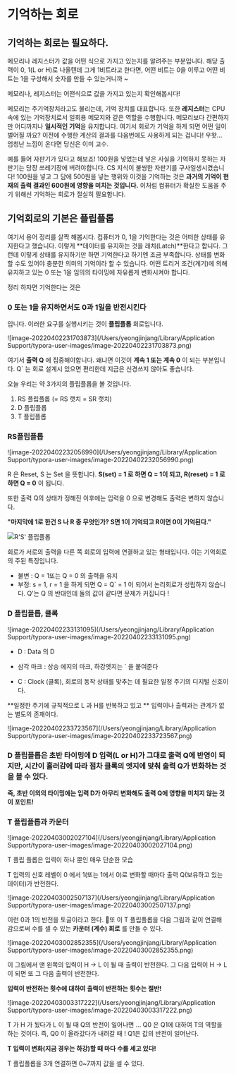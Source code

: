 # 기억하는 회로

## 기억하는 회로는 필요하다.

메모리나 레지스터가 값을 어떤 식으로 가지고 있는지를 알려주는 부분입니다. 해당 출력이 0, 1(L or H)로 나올텐데 그게 1비트라고 한다면, 어떤 비트는 0을 이루고 어떤 비트는 1을 구성해서 숫자를 만들 수 있는거니까 ~ 

메모리나, 레지스터는 어떤식으로 값을 가지고 있는지 확인해봅시다!

메모리는 주기억장치라고도 불리는데, 기억 장치를 대표합니다. 또한 **레지스터**는 CPU 속에 있는 기억장치로서 일회용 메모지와 같은 역할을 수행합니다. 메모리보다 간편하지만 어디까지나 **일시적인 기억**을 유지합니다. 여기서 회로가 기억을 하게 되면 어떤 일이 벌어질 까요? 이전에 수행한 계산의 결과를 다음번에도 사용하게 되는 겁니다! 우왓... 엄청난 느낌이 온다면 당신은 이미 고수. 

예를 들어 자판기가 있다고 해보죠! 100원을 넣었는데 넣은 사실을 기억하지 못하는 자판기는 당장 쓰레기장에 버려야합니다. CS 지식이 불쌍한 자판기를 구사일생시켰습니다! 100원을 넣고 그 담에 500원을 넣는 행위와 이것을 기억하는 것은 **과거의 기억이 현재의 출력 결과인 600원에 영향을 미치는 것입니다.** 이처럼 컴퓨터가 확실한 도움을 주기 위해선 기억하는 회로가 절실히 필요합니다. 



## 기억회로의 기본은 플립플롭 

여기서 용어 정리를 살짝 해봅시다. 컴퓨터가 0, 1을 기억한다는 것은 어떠한 상태를 유지한다고 했습니다. 이렇게 **데이터를 유지하는 것을 래치(Latch)**한다고 합니다. 그런데 이렇게 상태를 유지하기만 하면 기억한다고 하기엔 조금 부족합니다. 상태를 변화할 수도 있어야 충분한 의미의 기억이라 할 수 있습니다. 어떤 트리거 조건(계기)에 의해 유지하고 있는 0 또는 1을 임의의 타이밍에 자유롭게 변화시켜야 합니다. 

정리 하자면 기억한다는 것은 

### 0 또는 1을 유지하면서도 0과 1일을 반전시킨다 

입니다. 이러한 요구를 실행시키는 것이 **플립플롭** 회로입니다. 

![image-20220402231703873](/Users/yeongjinjang/Library/Application Support/typora-user-images/image-20220402231703873.png)

여기서 **출력 Q** 에 집중해야합니다. 왜냐면 이것이 **계속 1 또는 계속 0** 이 되는 부분입니다. Q` 는 회로 설계시 있으면 편리한데 지금은 신경쓰지 않아도 좋습니다. 

오늘 우리는 약 3가지의 플립플롭을 볼 것입니다.

1. RS 플립플롭 (= RS 랫치 = SR 랫치)
2. D 플립플롭
3. T 플립플롭



### RS플립플롭

![image-20220402232056990](/Users/yeongjinjang/Library/Application Support/typora-user-images/image-20220402232056990.png)

R 은 Reset, S 는 Set 을 뜻합니다. **S(set) = 1 로 하면 Q = 1이 되고, R(reset) = 1 로 하면 Q = 0** 이 됩니다. 

또한 출력 Q의 상태가 정해진 이후에는 입력을 0 으로 변경해도 출력은 변하지 않습니다. 

**"마지막에 1로 한건 S 나 R 중 무엇인가? S면 1이 기억되고 R이면 0이 기억된다."**

![R'S' 플립플롭](http://www.ktword.co.kr/img_data/4234_2.JPG) 

회로가 서로의 출력을 다른 쪽 회로의 입력에 연결하고 있는 형태입니다. 이는 기억회로의 주된 특징입니다. 

* 불변 : Q = 1또는 Q = 0 의 출력을 유지
* 부정: s = 1, r = 1 을 하게 되면 Q = Q` = 1 이 되어서 논리회로가 성립하지 않습니다. Q'는  Q 의 반대인데 둘의 값이 같다면 문제가 커집니다 ! 



### D 플립플롭, 클록 

![image-20220402233131095](/Users/yeongjinjang/Library/Application Support/typora-user-images/image-20220402233131095.png)

* D : Data 의 D

* 삼각 마크 : 상승 에지의 마크, 하강엣지는 ` 을 붙여준다

* C : Clock (클록), 회로의 동작 상태를 맞추는 데 필요한 일정 주기의 디지털 신호이다. 

**일정한 주기에 규칙적으로 L 과 H를 반복하고 있고 ** 입력이나 출력과는 관계가 없는 별도의 존재이다. 



![image-20220402233723567](/Users/yeongjinjang/Library/Application Support/typora-user-images/image-20220402233723567.png)

### D 플립플롭은 초반 타이밍에 D 입력(L or H)가 그대로 출력 Q에 반영이 되지만, 시간이 흘러감에 따라 점차 클록의 엣지에 맞춰 출력 Q가 변화하는 것을 볼 수 있다. 

**즉, 초반 이외의 타이밍에는 입력 D가 아무리 변화해도 출력 Q에 영향을 미치지 않는 것이 포인트!**



### T 플립플롭과 카운터

![image-20220403002027104](/Users/yeongjinjang/Library/Application Support/typora-user-images/image-20220403002027104.png)

T 플립 플롭은 입력이 하나 뿐인 매우 단순한 모습

T 입력의 신호 레벨이 0 에서 1(또는 1에서 0)로 변화할 때마다 출력 Q(보유하고 있는 데이터)가 반전한다.



![image-20220403002507137](/Users/yeongjinjang/Library/Application Support/typora-user-images/image-20220403002507137.png)

이런 0과 1의 반전을 토글이라고 한다.  또 이 T 플립플롭을 다음 그림과 같이 연결해 감으로써 수를 셀 수 있는 **카운터 (계수) 회로** 를 만들 수 있다.

![image-20220403002852355](/Users/yeongjinjang/Library/Application Support/typora-user-images/image-20220403002852355.png)

이 그림에서 맨 왼쪽의 입력이 H -> L 이 될 때 출력이 반전한다. 그 다음 입력이 H -> L 이 되면 또 그 다음 출력이 반전한다. 

**입력이 반전하는 횟수에 대하여 출력이 반전하는 횟수는 절반!**

![image-20220403003317222](/Users/yeongjinjang/Library/Application Support/typora-user-images/image-20220403003317222.png)

T 가 H 가 됬다가 L 이 될 때 Q의 반전이 일어나면 ... Q0 은 Q1에 대하여 T의 역할을 하는 것이다. 즉, Q0 이 올라갔다가 내려갈 때 ! Q1은 값의 반전이 일어난다. 

**T 입력이 변화(지금 경우는 하강)할 때 마다 수를 세고 있다!**

T 플립플롭을 3개 연결하면 0~7까지 값을 셀 수 있다.


